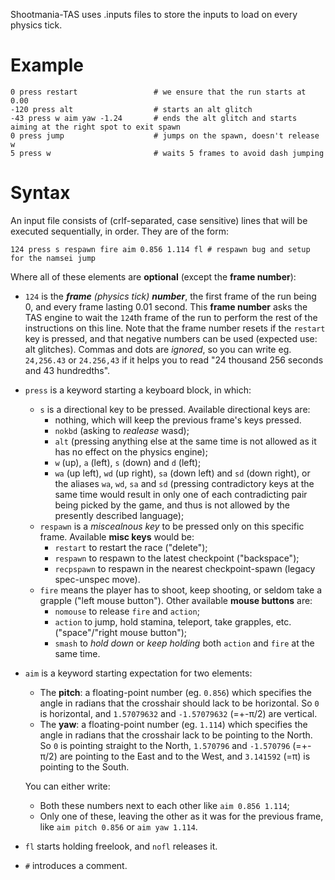Shootmania-TAS uses .inputs files to store the inputs to load on every physics tick.

# Example
    0 press restart                 # we ensure that the run starts at 0.00
    -120 press alt                  # starts an alt glitch
    -43 press w aim yaw -1.24       # ends the alt glitch and starts aiming at the right spot to exit spawn
    0 press jump                    # jumps on the spawn, doesn't release w
    5 press w                       # waits 5 frames to avoid dash jumping

# Syntax
An input file consists of (crlf-separated, case sensitive) lines that will be executed sequentially, in order. They are of the form:

    124 press s respawn fire aim 0.856 1.114 fl # respawn bug and setup for the namsei jump

Where all of these elements are **optional** (except the **frame number**):
- `124` is the ***frame** (physics tick) **number***, the first frame of the run being 0, and every frame lasting 0.01 second. This **frame number** asks the TAS engine to wait the `124`th frame of the run to perform the rest of the instructions on this line. Note that the frame number resets if the `restart` key is pressed, and that negative numbers can be used (expected use: alt glitches).
Commas and dots are *ignored*, so you can write eg. `24,256.43` or `24.256,43` if it helps you to read "24 thousand 256 seconds and 43 hundredths".
- `press` is a keyword starting a keyboard block, in which:
    * `s` is a directional key to be pressed. 
    Available directional keys are:
        - nothing, which will keep the previous frame's keys pressed.
        - `nokbd` (asking to *realease* wasd);
        - `alt` (pressing anything else at the same time is not allowed as it has no effect on the physics engine);
        - `w` (up), `a` (left), `s` (down) and `d` (left);
        - `wa`  (up left), `wd` (up right), `sa` (down left) and `sd` (down right), or the aliases `wa`, `wd`, `sa` and `sd` (pressing contradictory keys at the same time would result in only one of each contradicting pair being picked by the game, and thus is not allowed by the presently described language);
    * `respawn` is a *miscealnous key* to be pressed only on this specific frame.
    Available **misc keys** would be:
        - `restart` to restart the race ("delete");
        - `respawn` to respawn to the latest checkpoint ("backspace");
        - `recpspawn` to respawn in the nearest checkpoint-spawn (legacy spec-unspec move).
    * `fire` means the player has to shoot, keep shooting, or seldom take a grapple ("left mouse button").
    Other available **mouse buttons** are:
        - `nomouse` to release `fire` and `action`;
        - `action` to jump, hold stamina, teleport, take grapples, etc. ("space"/"right mouse button");
        - `smash` to *hold down* or *keep holding* both `action` and `fire` at the same time.
- `aim` is a keyword starting expectation for two elements:
    - The **pitch**: a floating-point number (eg. `0.856`) which specifies the angle in radians that the crosshair should lack to be horizontal. So `0` is horizontal, and `1.57079632` and `-1.57079632` (=+-π/2) are vertical.
    - The **yaw**: a floating-point number (eg. `1.114`) which specifies the angle in radians that the crosshair lack to be pointing to the North. So `0` is pointing straight to the North, `1.570796` and `-1.570796` (=+-π/2) are pointing to the East and to the West, and `3.141592` (=π) is pointing to the South.

    You can either write:
    - Both these numbers next to each other like `aim 0.856 1.114`;
    - Only one of these, leaving the other as it was for the previous frame, like `aim pitch 0.856` or `aim yaw 1.114`.

- `fl` starts holding freelook, and `nofl` releases it.
- `#` introduces a comment.
